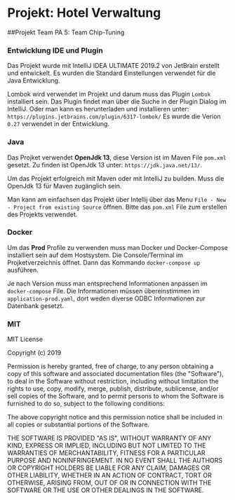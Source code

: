 # Projekt: Hotel Verwaltung

##Projekt Team
PA 5: Team Chip-Tuning

### Entwicklung IDE und Plugin
Das Projekt wurde mit IntelliJ IDEA ULTIMATE 2019.2 von JetBrain erstellt und entwickelt.
Es wurden die Standard Einstellungen verwendet für die Java Entwicklung.

Lombok wird verwendet im Projekt und darum muss das Plugin ```Lombok``` installiert sein.
Das Plugin findet man über die Suche in der Plugin Dialog im IntelliJ.
Oder man kann es herunterladen und installieren unter: ``https://plugins.jetbrains.com/plugin/6317-lombok/``
Es wurde die Verion ``0.27`` verwendet in der Entwicklung.

### Java
Das Projket verwendet **OpenJdk 13**, diese Version ist im Maven File ``pom.xml`` gesetzt.
Zu finden ist OpenJdk 13 unter: ``https://jdk.java.net/13/``.

Um das Projekt erfolgreich mit Maven oder mit IntelliJ zu builden.
Muss die OpenJdk 13 für Maven zugänglich sein.

Man kann am einfachsen das Projekt über Intellij über das Menu ``File - New - Project from existing Source`` öffnen.
Bitte das ``pom.xml`` File zum erstellen des Projekts verwendet.

### Docker
Um das **Prod** Profile zu verwenden muss man Docker und Docker-Compose installiert sein auf dem Hostsystem.
Die Console/Terminal im Projketverzeichnis öffnet.
Dann das Kommando ``docker-compose up`` ausführen. 

Je nach Version muss man entsprechend Informationen anpassen im ``docker-compose`` File.
Die Informationen müssen übereinstimmen im ``application-prod.yaml``, dort weden diverse ODBC Informationen zur Datenbank gesetzt.

### MIT
MIT License

Copyright (c) 2019

Permission is hereby granted, free of charge, to any person obtaining a copy
of this software and associated documentation files (the "Software"), to deal
in the Software without restriction, including without limitation the rights
to use, copy, modify, merge, publish, distribute, sublicense, and/or sell
copies of the Software, and to permit persons to whom the Software is
furnished to do so, subject to the following conditions:

The above copyright notice and this permission notice shall be included in all
copies or substantial portions of the Software.

THE SOFTWARE IS PROVIDED "AS IS", WITHOUT WARRANTY OF ANY KIND, EXPRESS OR
IMPLIED, INCLUDING BUT NOT LIMITED TO THE WARRANTIES OF MERCHANTABILITY,
FITNESS FOR A PARTICULAR PURPOSE AND NONINFRINGEMENT. IN NO EVENT SHALL THE
AUTHORS OR COPYRIGHT HOLDERS BE LIABLE FOR ANY CLAIM, DAMAGES OR OTHER
LIABILITY, WHETHER IN AN ACTION OF CONTRACT, TORT OR OTHERWISE, ARISING FROM,
OUT OF OR IN CONNECTION WITH THE SOFTWARE OR THE USE OR OTHER DEALINGS IN THE
SOFTWARE.

